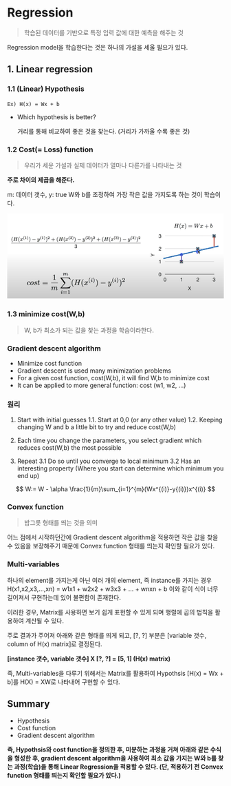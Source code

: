 # Regression 
> 학습된 데이터를 기반으로 특정 입력 값에 대한 예측을 해주는 것

Regression model을 학습한다는 것은 하나의 가설을 세울 필요가 있다. 

## 1. Linear regression
    
### 1.1 (Linear) Hypothesis
        
    Ex) H(x) = Wx + b

- Which hypothesis is better?
        
    거리를 통해 비교하여 좋은 것을 찾는다. (거리가 가까울 수록 좋은 것)

###  1.2 Cost(= Loss) function 
> 우리가 세운 가설과 실제 데이터가 얼마나 다른가를 나타내는 것

<strong>주로 차이의 제곱을 해준다.</strong> 

m: 데이터 갯수, y: true
W와 b를 조정하여 가장 작은 값을 가지도록 하는 것이 학습이다. 

<img src="img/costfunction.png" width="600px"/>


### 1.3 minimize cost(W,b) 
> W, b가 최소가 되는 값을 찾는 과정을 학습이라한다. 

### Gradient descent algorithm
- Minimize cost function 
- Gradient descent is used many minimization problems 
- For a given cost function, cost(W,b), it will find W,b to minimize cost
- It can be applied to more general function: cost (w1, w2, ...)

### 원리
1. Start with initial guesses 
   1.1. Start at 0,0 (or any other value)
   1.2. Keeping changing W and b a little bit to try and reduce cost(W,b) 

2. Each time you change the parameters, you select gradient which reduces cost(W,b) the most possible
   
3. Repeat 
   3.1 Do so until you converge to local minimum 
   3.2 Has an interesting property 
   (Where you start can determine which minimum you end up)

$$
W:= W - \alpha \frac{1}{m}\sum_{i=1}^{m}(Wx^{(i)}-y{(i)})x^{(i)}
$$

### Convex function 
> 밥그릇 형태를 띄는 것을 의미

어느 점에서 시작하던간에 Gradient descent algorithm을 적용하면 작은 값을 찾을 수 있음을 보장해주기 때문에 Convex function 형태를 띄는지 확인할 필요가 있다. 

### Multi-variables 
하나의 element를 가지는게 아닌 여러 개의 element, 즉 instance를 가지는 경우 H(x1,x2,x3,...,xn) = w1x1 + w2x2 + w3x3 + ... + wnxn + b 이와 같이 식이 너무 길어져서 구현하는데 있어 불편함이 존재한다. 

이러한 경우, Matrix를 사용하면 보기 쉽게 표현할 수 있게 되며 행렬에 곱의 법칙을 활용하여 계산될 수 있다. 

주로 결과가 주어져 아래와 같은 형태를 띄게 되고, [?, ?] 부분은 [variable 갯수, column of H(x) matrix]로 결정된다. 

<strong>[instance 갯수, variable 갯수] X [?, ?] = [5, 1] (H(x) matrix)</strong>

즉, Multi-variables을 다루기 위해서는 Matrix를 활용하여 Hypothsis [H(x) = Wx + b]를 H(X) = XW로 나타내어 구현할 수 있다. 

## Summary
- Hypothesis
- Cost function 
- Gradient descent algorithm 

<strong>즉, Hypothsis와 cost function을 정의한 후, 미분하는 과정을 거쳐 아래와 같은 수식을 형성한 후, gradient descent algorithm을 사용하여 최소 값을 가지는 W와 b를 찾는 과정(학습)을 통해 Linear Regression을 적용할 수 있다. (단, 적용하기 전 Convex function 형태를 띄는지 확인할 필요가 있다.)</strong>
